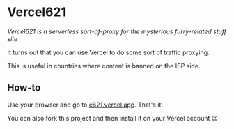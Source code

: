 # Vercel621

_Vercel621 is a serverless sort-of-proxy for the mysterious furry-related stuff site_

It turns out that you can use Vercel to do some sort of traffic proxying. 

This is useful in countries where content is banned on the ISP side.

## How-to

Use your browser and go to  [e621.vercel.app](https://e621.vercel.app/). That's it!

You can also fork this project and then install it on your Vercel account 😉
